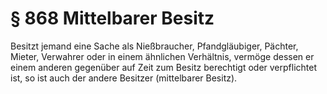 # § 868 Mittelbarer Besitz
Besitzt jemand eine Sache als Nießbraucher, Pfandgläubiger, Pächter, Mieter, Verwahrer oder in einem ähnlichen Verhältnis, vermöge dessen er einem anderen gegenüber auf Zeit zum Besitz berechtigt oder verpflichtet ist, so ist auch der andere Besitzer (mittelbarer Besitz).